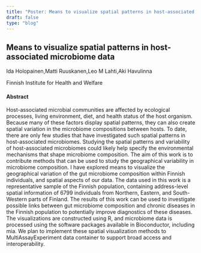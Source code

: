 ```yaml
---
title: "Poster: Means to visualize spatial patterns in host-associated microbiome data"
draft: false
type: "blog"
---
```


## Means to visualize spatial patterns in host-associated microbiome data

Ida Holopainen,Matti Ruuskanen,Leo M Lahti,Aki Havulinna

Finnish Institute for Health and Welfare

#### Abstract

Host-associated microbial communities are affected by ecological processes, living environment, diet, and health status of the host organism. Because many of these factors display spatial patterns, they can also create spatial variation in the microbiome compositions between hosts. To date, there are only few studies that have investigated such spatial patterns in host-associated microbiomes. Studying the spatial patterns and variability of host-associated microbiomes could likely help specify the environmental mechanisms that shape microbiome composition.  The aim of this work is to contribute methods that can be used to study the geographical variability in microbiome composition. I have explored means to visualize the geographical variation of the gut microbiome composition within Finnish individuals, and spatial aspects of our data. The data used in this work is a representative sample of the Finnish population, containing address-level spatial information of 6799 individuals from Northern, Eastern, and South-Western parts of Finland. The results of this work can be used to investigate possible links between gut microbiome composition and chronic diseases in the Finnish population to potentially improve diagnostics of these diseases.  The visualizations are constructed using R, and microbiome data is processed using the software packages available in Bioconductor, including mia. We plan to implement these spatial visualization methods to MultiAssayExperiment data container to support broad access and interoperability.
